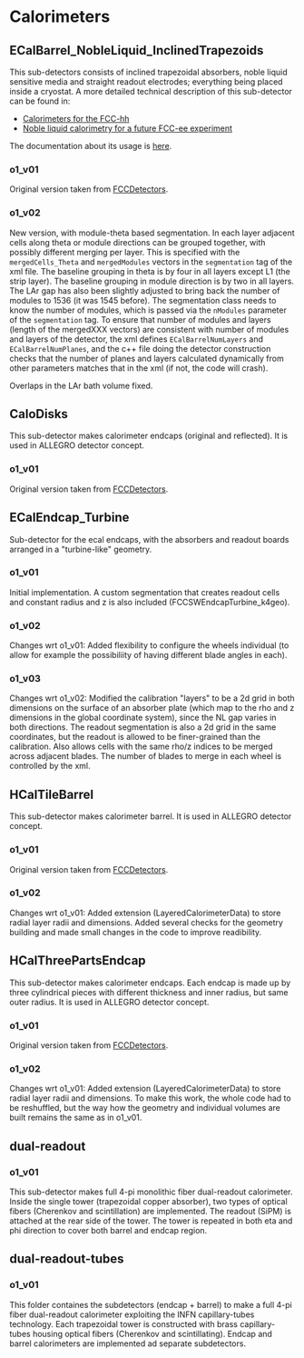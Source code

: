 # Calorimeters

## ECalBarrel_NobleLiquid_InclinedTrapezoids

This sub-detectors consists of inclined trapezoidal absorbers, noble liquid sensitive media and straight readout electrodes; everything being placed inside a cryostat. A more detailed technical description of this sub-detector can be found in:
 * [Calorimeters for the FCC-hh](https://arxiv.org/abs/1912.09962)
 * [Noble liquid calorimetry for a future FCC-ee experiment](https://www.sciencedirect.com/science/article/pii/S0168900222004600)

The documentation about its usage is [here](../../doc/detector/calorimeter/ECalBarrel_NobleLiquid_InclinedTrapezoids.md).

### o1_v01
Original version taken from [FCCDetectors](https://github.com/HEP-FCC/FCCDetectors/blob/main/Detector/DetFCChhECalInclined/src/ECalBarrelInclined_geo.cpp).

### o1_v02
New version, with module-theta based segmentation. In each layer adjacent cells along theta or module directions can be grouped together, with possibly different merging per layer. This is specified with the `mergedCells_Theta` and `mergedModules` vectors in the `segmentation` tag of the xml file. The baseline grouping in theta is by four in all layers except L1 (the strip layer). The baseline grouping in module direction is by two in all layers. The LAr gap has also been slightly adjusted to bring back the number of modules to 1536 (it was 1545 before). The segmentation class needs to know the number of modules, which is passed via the `nModules` parameter of the `segmentation` tag. To ensure that number of modules and layers (length of the mergedXXX vectors) are consistent with number of modules and layers of the detector, the xml defines `ECalBarrelNumLayers` and `ECalBarrelNumPlanes`, and the c++ file doing the detector construction checks that the number of planes and layers calculated dynamically from other parameters matches that in the xml (if not, the code will crash).

Overlaps in the LAr bath volume fixed.

## CaloDisks
This sub-detector makes calorimeter endcaps (original and reflected). It is used in ALLEGRO detector concept.

### o1_v01 
Original version taken from [FCCDetectors](https://github.com/HEP-FCC/FCCDetectors/blob/70a989a6fc333610e3b1b979c3596da9c41543d8/Detector/DetFCChhCalDiscs/src/CaloEndcapDiscs_geo.cpp).

## ECalEndcap_Turbine

Sub-detector for the ecal endcaps, with the absorbers and readout boards arranged in a "turbine-like" geometry.

### o1_v01
Initial implementation.  A custom segmentation that creates readout cells and constant radius and z is also included (FCCSWEndcapTurbine_k4geo).

### o1_v02
Changes wrt o1_v01: Added flexibility to configure the wheels individual (to allow for example the possibiliity of having different blade angles in each).

### o1_v03
Changes wrt o1_v02: Modified the calibration "layers" to be a 2d grid in both dimensions on the surface of an absorber plate (which map to the rho and z dimensions in the global coordinate system), since the NL gap varies in both directions. The readout segmentation is also a 2d grid in the same coordinates, but the readout is allowed to be finer-grained than the calibration. Also allows cells with the same rho/z indices to be merged across adjacent blades.  The number of blades to merge in each wheel is controlled by the xml.

## HCalTileBarrel
This sub-detector makes calorimeter barrel. It is used in ALLEGRO detector concept.

### o1_v01
Original version taken from [FCCDetectors](https://github.com/HEP-FCC/FCCDetectors/blob/70a989a6fc333610e3b1b979c3596da9c41543d8/Detector/DetFCChhHCalTile/src/HCalBarrel_geo.cpp). 

### o1_v02
Changes wrt o1_v01: Added extension (LayeredCalorimeterData) to store radial layer radii and dimensions. Added several checks for the geometry building and made small changes in the code to improve readibility.

## HCalThreePartsEndcap
This sub-detector makes calorimeter endcaps. Each endcap is made up by three cylindrical pieces with different thickness and inner radius, but same outer radius. It is used in ALLEGRO detector concept.

### o1_v01
Original version taken from [FCCDetectors](https://github.com/HEP-FCC/FCCDetectors/blob/70a989a6fc333610e3b1b979c3596da9c41543d8/Detector/DetFCCeeHCalTile/src/HCalThreePartsEndcap_geo.cpp#L4). 

### o1_v02
Changes wrt o1_v01: Added extension (LayeredCalorimeterData) to store radial layer radii and dimensions. To make this work, the whole code had to be reshuffled, but the way how the geometry and individual volumes are built remains the same as in o1_v01. 

## dual-readout

### o1_v01
This sub-detector makes full 4-pi monolithic fiber dual-readout calorimeter.
Inside the single tower (trapezoidal copper absorber), two types of optical fibers (Cherenkov and scintillation) are implemented. The readout (SiPM) is attached at the rear side of the tower. The tower is repeated in both eta and phi direction to cover both barrel and endcap region.

## dual-readout-tubes

### o1_v01
This folder containes the subdetectors (endcap + barrel) to make a full 4-pi fiber dual-readout calorimeter exploiting the INFN capillary-tubes technology. Each trapezoidal tower is constructed with brass capillary-tubes housing optical fibers (Cherenkov and scintillating). Endcap and barrel calorimeters are implemented ad separate subdetectors.
